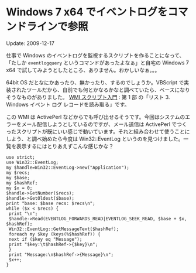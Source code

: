 # Windows 7 x64 でイベントログをコマンドラインで参照

Update: 2009-12-17



仕事で Windows のイベントログを監視するスクリプトを作ることになって、「たしか `eventlogquery` というコマンドがあったよなぁ」と自宅の Windows 7 x64 で試してみようとしたところ、ありません。おかしいなぁ。。。



64bit OS だとなにかあったり、無かったり、するのでしょうか。VBScript で実装されたツールだから、自前でも何とかなるかなと調べていたら、ベースになりそうなものがありました。 [WMI スクリプト入門](http://msdn.microsoft.com/ja-jp/library/ms974579.aspx) : 第 1 部 の「リスト 3. Windows イベント ログ レコードを読み取る」です。



この WMI は ActivePerl などからでも呼び出せるそうです。今回はシステムのエラーをメール配信しようとしているのですが、メール送信は ActivePerl でつくったスクリプトが既にいい感じで動いています。それと組み合わせて使うことにしよう、と調べ始めたら今度は Win32::EventLog というのを見つけました。一覧を表示するにはとりあえずこんな感じかな？


```
use strict;
use Win32::EventLog;
my $handle=Win32::EventLog->new("Application");
my $recs;
my $base;
my $hashRef;
my $x = 0;
$handle->GetNumber($recs);
$handle->GetOldest($base);
print "base: $base recs: $recs\n";
while ($x < $recs) {
 print "\n";
 $handle->Read(EVENTLOG_FORWARDS_READ|EVENTLOG_SEEK_READ, $base + $x, $hashRef);
 Win32::EventLog::GetMessageText($hashRef);
 foreach my $key (keys(%$hashRef)) {
 next if ($key eq "Message");
 print "$key:\t$hashRef->{$key}\n";
 }
 print "Message:\n$hashRef->{Message}\n";
 $x++;
}
```
